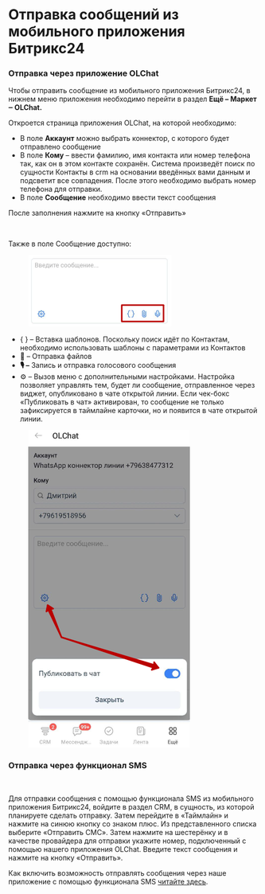 # Отправка сообщений из мобильного приложения Битрикс24

### Отправка через приложение OLChat

Чтобы отправить сообщение из мобильного приложения Битрикс24, в нижнем меню приложения необходимо перейти в раздел **Ещё – Маркет ‒ OLChat.**

Откроется страница приложения OLChat, на которой необходимо:

* В поле **Аккаунт** можно выбрать коннектор, с которого будет отправлено сообщение
* В поле **Кому** – ввести фамилию, имя контакта или номер телефона так, как он в этом контакте сохранён. Система произведёт поиск по сущности Контакты в crm на основании введённых вами данным и подсветит все совпадения. После этого необходимо выбрать номер телефона для отправки.&#x20;
* В поле **Сообщение** необходимо ввести текст сообщения

После заполнения нажмите на кнопку «Отправить»

<figure><img src="../../.gitbook/assets/WhatsApp-Video-2024-10-15-at-15.19.40.gif" alt=""><figcaption></figcaption></figure>

Также в поле Сообщение доступно:

<figure><img src="../../.gitbook/assets/image (1) (1) (1) (1).png" alt=""><figcaption></figcaption></figure>

* { } – Вставка шаблонов. Поскольку поиск идёт по Контактам, необходимо использовать шаблоны с параметрами из Контактов
* 📎 – Отправка файлов
* **🎙️ –** Запись и отправка голосового сообщения
* ⚙️ – Вызов меню с дополнительными настройками. Настройка позволяет управлять тем, будет ли сообщение, отправленное через виджет, опубликовано в чате открытой линии. Если чек-бокс «Публиковать в чат» активирован, то сообщение не только зафиксируется в таймлайне карточки, но и появится в чате открытой линии.

<figure><img src="../../.gitbook/assets/image (3) (1).png" alt=""><figcaption></figcaption></figure>

### Отправка через функционал SMS

<figure><img src="../../.gitbook/assets/image.gif" alt=""><figcaption></figcaption></figure>

Для отправки сообщения с помощью функционала SMS из мобильного приложения Битрикс24, войдите в раздел CRM, в сущность, из которой планируете сделать отправку. Затем перейдите в «Таймлайн» и нажмите на синюю кнопку со знаком плюс. Из представленного списка выберите «Отправить СМС». Затем нажмите на шестерёнку и в качестве провайдера для отправки укажите номер, подключенный с помощью нашего приложения OLChat. Введите текст сообщения и нажмите на кнопку «Отправить».

Как включить возможность отправлять сообщения через наше приложение с помощью функционала SMS [читайте здесь](https://docs.olchat.io/ispolzovanie/poluchenie-i-otpravka-soobshenii/kak-napisat-pervym-sms#vklyuchenie-provaidera-sms-i-osobennosti-metoda).
